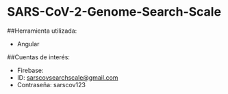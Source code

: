 # SARS-CoV-2-Genome-Search-Scale

##Herramienta utilizada:
- Angular

##Cuentas de interés:
- Firebase: 
 - ID: sarscovsearchscale@gmail.com
 - Contraseña: sarscov123


